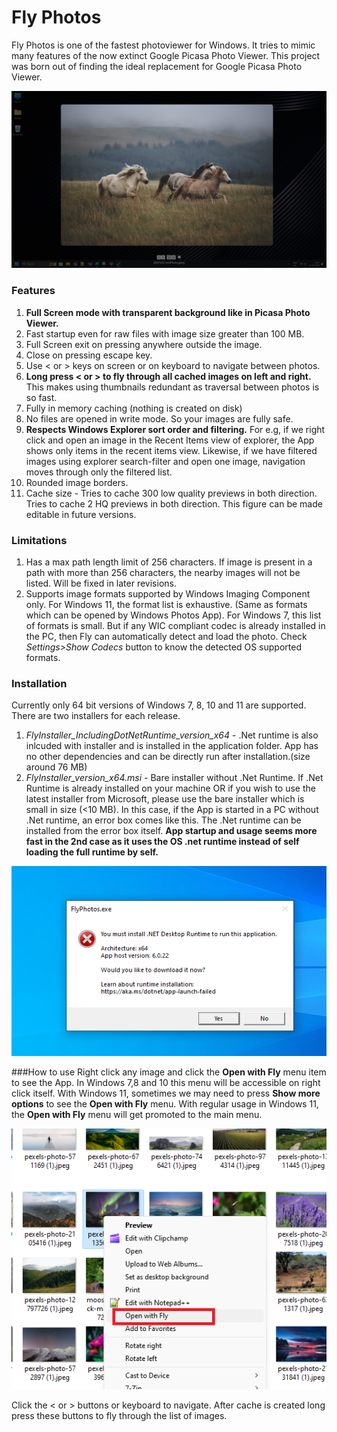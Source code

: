 
# Fly Photos

Fly Photos is one of the fastest photoviewer for Windows. It tries to mimic many features of the now extinct Google Picasa Photo Viewer. This project was born out of finding the ideal replacement for Google Picasa Photo Viewer.

![](https://github.com/riyasy/FlyPhotos/blob/main/Misc/ImagesForDocumentation/03FullScreen.png?raw=true)

### Features
1. **Full Screen mode with transparent background like in Picasa Photo Viewer.**
2. Fast startup even for raw files with image size greater than 100 MB.
3. Full Screen exit on pressing anywhere outside the image.
4. Close on pressing escape key.
5. Use < or > keys on screen or on keyboard to navigate between photos.
6. **Long press < or > to fly through all cached images on left and right.** This makes using thumbnails redundant as traversal between photos is so fast.
7. Fully in memory caching (nothing is created on disk)
8. No files are opened in write mode. So your images are fully safe.
9. **Respects Windows Explorer sort order and filtering.** For e.g, if we right click and open an image in the Recent Items view of explorer, the App shows only items in the recent items view. Likewise, if we have filtered images using explorer search-filter and open one image, navigation moves through only the filtered list.
10. Rounded image borders.
11. Cache size - Tries to cache 300 low quality previews in both direction. Tries to cache 2 HQ previews in both direction. This figure can be made editable in future versions.

### Limitations
1. Has a max path length limit of 256 characters. If image is present in a path with more than 256 characters, the nearby images will not be listed. Will be fixed in later revisions.
2. Supports image formats supported by Windows Imaging Component only. For Windows 11, the format list is exhaustive. (Same as formats which can be opened by Windows Photos App). For Windows 7, this list of formats is small. But if any WIC compliant codec is already installed in the PC, then Fly can automatically detect and load the photo. Check *Settings>Show Codecs* button to know the detected OS supported formats.


### Installation
Currently only 64 bit versions of Windows 7, 8, 10 and 11 are supported. There are two installers for each release.

1. *FlyInstaller_IncludingDotNetRuntime_version_x64*  - .Net runtime is also inlcuded with installer and is installed in the application folder.  App has no other dependencies and can be directly run after installation.(size around 76 MB)
2. *FlyInstaller_version_x64.msi*  - Bare installer without .Net Runtime. If .Net Runtime is already installed on your machine OR if you wish to use the latest installer from Microsoft, please use the bare installer which is small in size (<10 MB). In this case, if the App is started in a PC without .Net runtime, an error box comes like this. The .Net runtime can be installed from the error box itself.
**App startup and usage seems more fast in the 2nd case as it uses the OS .net runtime instead of self loading the full runtime by self.**

![](https://github.com/riyasy/FlyPhotos/blob/main/Misc/ImagesForDocumentation/01netRuntimeError.png?raw=true)

###How to use
Right click any image and click the **Open with Fly** menu item to see the App. In Windows 7,8 and 10 this menu will be accessible on right click itself. With Windows 11, sometimes we may need to press **Show more options** to see the **Open with Fly** menu. With regular usage in Windows 11, the **Open with Fly** menu will get promoted to the main menu.

![](https://github.com/riyasy/FlyPhotos/blob/main/Misc/ImagesForDocumentation/02RightClickMenu.png?raw=true)

Click the < or > buttons or keyboard to navigate. After cache is created long press these buttons to fly through the list of images.





